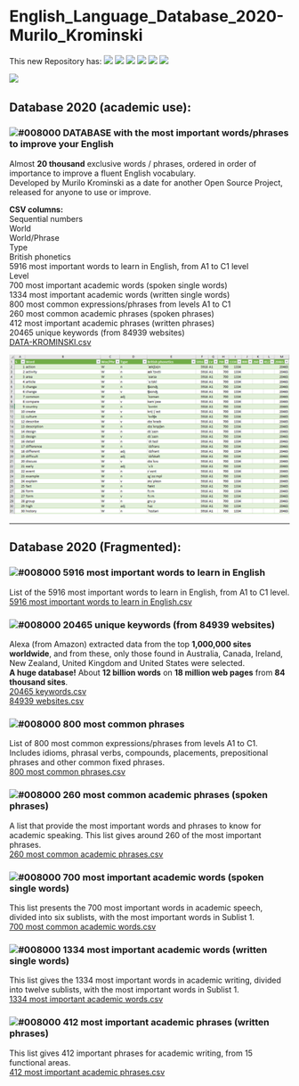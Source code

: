 # English_Language_Database_2020-Murilo_Krominski
This new Repository has: <a href="https://github.com/MuriloKrominski/English_Language_Database_2020-Murilo_Krominski"><img src="https://img.shields.io/github/followers/MuriloKrominski?style=social"></a>
<a href="https://github.com/MuriloKrominski/English_Language_Database_2020-Murilo_Krominski"><img src="https://img.shields.io/github/forks/MuriloKrominski/English_Language_Database_2020-Murilo_Krominski?style=social"></a>
<a href="https://github.com/MuriloKrominski/English_Language_Database_2020-Murilo_Krominski"><img src="https://img.shields.io/github/stars/MuriloKrominski/English_Language_Database_2020-Murilo_Krominski?style=social"></a>
<a href="https://github.com/MuriloKrominski/English_Language_Database_2020-Murilo_Krominski"><img src="https://img.shields.io/github/watchers/MuriloKrominski/English_Language_Database_2020-Murilo_Krominski?style=social"></a>
<a href="https://github.com/MuriloKrominski/English_Language_Database_2020-Murilo_Krominski"><img src="https://img.shields.io/github/last-commit/MuriloKrominski/English_Language_Database_2020-Murilo_Krominski"></a>
<a href="https://github.com/MuriloKrominski/English_Language_Database_2020-Murilo_Krominski"><img src="https://img.shields.io/github/repo-size/MuriloKrominski/English_Language_Database_2020-Murilo_Krominski"></a>

<img src="https://img.shields.io/github/release-date/MuriloKrominski/English_Language_Database_2020-Murilo_Krominski"></a>

## Database 2020 (academic use):

### ![#008000](https://via.placeholder.com/15/008000/000000?text=+) DATABASE with the most important words/phrases to improve your English
Almost <b>20 thousand</b> exclusive words / phrases, ordered in order of importance to improve a fluent English vocabulary.
<br>Developed by Murilo Krominski as a date for another Open Source Project, released for anyone to use or improve.<br>

<b>CSV columns:</b><br>
Sequential numbers<br>
World<br>
World/Phrase<br>
Type<br>
British phonetics</b><br>
5916 most important words to learn in English, from A1 to C1 level<br>
Level<br>
700 most important academic words (spoken single words)<br>
1334 most important academic words (written single words)<br>
800 most common expressions/phrases from levels A1 to C1<br>
260 most common academic phrases (spoken phrases)<br>
412 most important academic phrases (written phrases)<br>
20465 unique keywords (from 84939 websites)<br>
<a href="https://github.com/MuriloKrominski/English_Language_Database_2020-Murilo_Krominski/blob/master/DATA-KROMINSKI.csv">DATA-KROMINSKI.csv</a>

![SCREENSHOT](screenshot.png)

<hr/>

## Database 2020 (Fragmented):

### ![#008000](https://via.placeholder.com/15/008000/000000?text=+) 5916 most important words to learn in English
List of the 5916 most important words to learn in English, from A1 to C1 level.<br>
<a href="https://github.com/MuriloKrominski/English_Language_Database_2020-Murilo_Krominski/blob/master/csv/5916%20most%20important%20words%20to%20learn%20in%20English.csv">5916 most important words to learn in English.csv</a>

### ![#008000](https://via.placeholder.com/15/008000/000000?text=+) 20465 unique keywords (from 84939 websites)
Alexa (from Amazon) extracted data from the top <b>1,000,000 sites worldwide</b>, and from these, only those found in Australia, Canada, Ireland, New Zealand, United Kingdom and United States were selected.<br>
<b>A huge database!</b> About <b>12 billion words</b> on <b>18 million web pages</b> from <b>84 thousand sites</b>.<br>
<a href="https://github.com/MuriloKrominski/English_Language_Database_2020-Murilo_Krominski/blob/master/csv/20465 keywords.csv">20465 keywords.csv</a><br>
<a href="https://github.com/MuriloKrominski/English_Language_Database_2020-Murilo_Krominski/blob/master/csv/84939 websites.csv">84939 websites.csv</a>

### ![#008000](https://via.placeholder.com/15/008000/000000?text=+) 800 most common phrases
List of 800 most common expressions/phrases from levels A1 to C1. Includes idioms, phrasal verbs, compounds, placements, prepositional phrases and other common fixed phrases.<br>
<a href="https://github.com/MuriloKrominski/English_Language_Database_2020-Murilo_Krominski/blob/master/csv/800%20most%20common%20phrases.csv">800 most common phrases.csv</a>

### ![#008000](https://via.placeholder.com/15/008000/000000?text=+) 260 most common academic phrases (spoken phrases)
A list that provide the most important words and phrases to know for academic speaking. This list gives around 260 of the most important phrases.<br>
<a href="https://github.com/MuriloKrominski/English_Language_Database_2020-Murilo_Krominski/blob/master/csv/260%20most%20common%20academic%20phrases.csv">260 most common academic phrases.csv</a>

### ![#008000](https://via.placeholder.com/15/008000/000000?text=+) 700 most important academic words (spoken single words)
This list presents the 700 most important words in academic speech, divided into six sublists, with the most important words in Sublist 1.<br>
<a href="https://github.com/MuriloKrominski/English_Language_Database_2020-Murilo_Krominski/blob/master/csv/700%20most%20common%20spoken%20academic%20words.csv">700 most common academic words.csv</a>

### ![#008000](https://via.placeholder.com/15/008000/000000?text=+) 1334 most important academic words (written single words)
This list gives the 1334 most important words in academic writing, divided into twelve sublists, with the most important words in Sublist 1.<br>
<a href="https://github.com/MuriloKrominski/English_Language_Database_2020-Murilo_Krominski/blob/master/csv/1334%20most%20important%20academic%20words.csv">1334 most important academic words.csv</a>

### ![#008000](https://via.placeholder.com/15/008000/000000?text=+) 412 most important academic phrases (written phrases)
This list gives 412 important phrases for academic writing, from 15 functional areas.<br>
<a href="https://github.com/MuriloKrominski/English_Language_Database_2020-Murilo_Krominski/blob/master/csv/412%20most%20important%20academic%20phrases.csv">412 most important academic phrases.csv</a>

